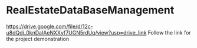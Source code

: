 # RealEstateDataBaseManagement

https://drive.google.com/file/d/12c-u8dQdi_0knDaIAeNXXyf7UGN5rdUq/view?usp=drive_link 
Follow the link for the project demonstration
